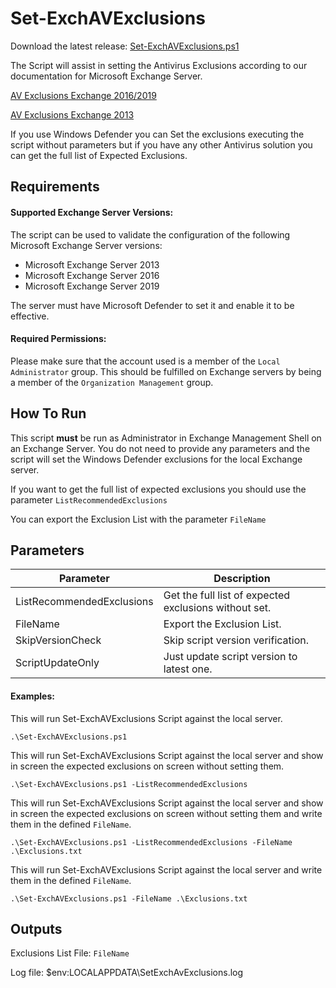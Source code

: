 # Set-ExchAVExclusions

Download the latest release: [Set-ExchAVExclusions.ps1](https://github.com/microsoft/CSS-Exchange/releases/latest/download/Set-ExchAVExclusions.ps1)

The Script will assist in setting the Antivirus Exclusions according to our documentation for Microsoft Exchange Server.

[AV Exclusions Exchange 2016/2019](https://docs.microsoft.com/en-us/Exchange/antispam-and-antimalware/windows-antivirus-software?view=exchserver-2019)

[AV Exclusions Exchange 2013](https://docs.microsoft.com/en-us/exchange/anti-virus-software-in-the-operating-system-on-exchange-servers-exchange-2013-help)

If you use Windows Defender you can Set the exclusions executing the script without parameters but if you have any other Antivirus solution you can get the full list of Expected Exclusions.

## Requirements
#### Supported Exchange Server Versions:
The script can be used to validate the configuration of the following Microsoft Exchange Server versions:
- Microsoft Exchange Server 2013
- Microsoft Exchange Server 2016
- Microsoft Exchange Server 2019

The server must have Microsoft Defender to set it and enable it to be effective.

#### Required Permissions:
Please make sure that the account used is a member of the `Local Administrator` group. This should be fulfilled on Exchange servers by being a member of the  `Organization Management` group.

## How To Run
This script **must** be run as Administrator in Exchange Management Shell on an Exchange Server. You do not need to provide any parameters and the script will set the Windows Defender exclusions for the local Exchange server.

If you want to get the full list of expected exclusions you should use the parameter `ListRecommendedExclusions`

You can export the Exclusion List with the parameter `FileName`

## Parameters

Parameter | Description |
----------|-------------|
ListRecommendedExclusions | Get the full list of expected exclusions without set.
FileName | Export the Exclusion List.
SkipVersionCheck | Skip script version verification.
ScriptUpdateOnly | Just update script version to latest one.


#### Examples:

This will run Set-ExchAVExclusions Script against the local server.

```
.\Set-ExchAVExclusions.ps1
```

This will run Set-ExchAVExclusions Script against the local server and show in screen the expected exclusions on screen without setting them.

```
.\Set-ExchAVExclusions.ps1 -ListRecommendedExclusions
```

This will run Set-ExchAVExclusions Script against the local server and show in screen the expected exclusions on screen without setting them and write them in the defined `FileName`.

```
.\Set-ExchAVExclusions.ps1 -ListRecommendedExclusions -FileName .\Exclusions.txt
```

This will run Set-ExchAVExclusions Script against the local server and write them in the defined `FileName`.

```
.\Set-ExchAVExclusions.ps1 -FileName .\Exclusions.txt
```

## Outputs

Exclusions List File:
`FileName`

Log file:
$env:LOCALAPPDATA\SetExchAvExclusions.log
